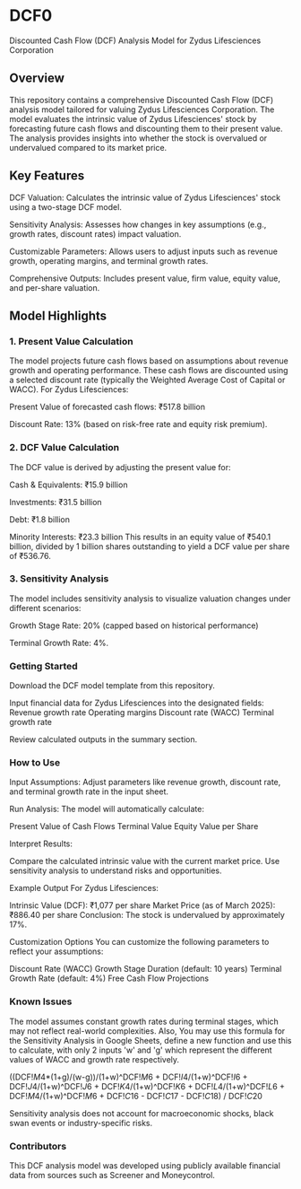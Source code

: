 # DCF0
Discounted Cash Flow (DCF) Analysis Model for Zydus Lifesciences Corporation
## Overview
This repository contains a comprehensive Discounted Cash Flow (DCF) analysis model tailored for valuing Zydus Lifesciences Corporation. The model evaluates the intrinsic value of Zydus Lifesciences' stock by forecasting future cash flows and discounting them to their present value. The analysis provides insights into whether the stock is overvalued or undervalued compared to its market price.

## Key Features
DCF Valuation: Calculates the intrinsic value of Zydus Lifesciences' stock using a two-stage DCF model.

Sensitivity Analysis: Assesses how changes in key assumptions (e.g., growth rates, discount rates) impact valuation.

Customizable Parameters: Allows users to adjust inputs such as revenue growth, operating margins, and terminal growth rates.

Comprehensive Outputs: Includes present value, firm value, equity value, and per-share valuation.

## Model Highlights
### 1. Present Value Calculation
The model projects future cash flows based on assumptions about revenue growth and operating performance. These cash flows are discounted using a selected discount rate (typically the Weighted Average Cost of Capital or WACC). For Zydus Lifesciences:

Present Value of forecasted cash flows: ₹517.8 billion

Discount Rate: 13% (based on risk-free rate and equity risk premium).

### 2. DCF Value Calculation
The DCF value is derived by adjusting the present value for:

Cash & Equivalents: ₹15.9 billion

Investments: ₹31.5 billion

Debt: ₹1.8 billion

Minority Interests: ₹23.3 billion
This results in an equity value of ₹540.1 billion, divided by 1 billion shares outstanding to yield a DCF value per share of ₹536.76.

### 3. Sensitivity Analysis
The model includes sensitivity analysis to visualize valuation changes under different scenarios:

Growth Stage Rate: 20% (capped based on historical performance)

Terminal Growth Rate: 4%.

### Getting Started
Download the DCF model template from this repository.

Input financial data for Zydus Lifesciences into the designated fields:
Revenue growth rate
Operating margins
Discount rate (WACC)
Terminal growth rate

Review calculated outputs in the summary section.

### How to Use
Input Assumptions: Adjust parameters like revenue growth, discount rate, and terminal growth rate in the input sheet.

Run Analysis: The model will automatically calculate:

Present Value of Cash Flows
Terminal Value
Equity Value per Share

Interpret Results:

Compare the calculated intrinsic value with the current market price.
Use sensitivity analysis to understand risks and opportunities.

Example Output
For Zydus Lifesciences:

Intrinsic Value (DCF): ₹1,077 per share
Market Price (as of March 2025): ₹886.40 per share
Conclusion: The stock is undervalued by approximately 17%.

Customization Options
You can customize the following parameters to reflect your assumptions:

Discount Rate (WACC)
Growth Stage Duration (default: 10 years)
Terminal Growth Rate (default: 4%)
Free Cash Flow Projections

### Known Issues
The model assumes constant growth rates during terminal stages, which may not reflect real-world complexities.
Also, You may use this formula for the Sensitivity Analysis in Google Sheets, define a new function and use this to calculate, with only 2 inputs 'w' and 'g' which represent the different values of WACC and growth rate respectively.

((DCF!$M$4*(1+g)/(w-g))/(1+w)^DCF!$M$6 + DCF!$I$4/(1+w)^DCF!$I$6 + DCF!$J$4/(1+w)^DCF!$J$6 + DCF!$K$4/(1+w)^DCF!$K$6 + DCF!$L$4/(1+w)^DCF!$L$6 + DCF!$M$4/(1+w)^DCF!$M$6 + DCF!$C$16 - DCF!$C$17 - DCF!$C$18) / DCF!$C$20

Sensitivity analysis does not account for macroeconomic shocks, black swan events or industry-specific risks.

### Contributors
This DCF analysis model was developed using publicly available financial data from sources such as Screener and Moneycontrol.
